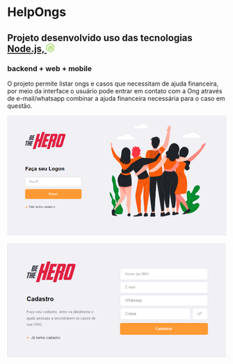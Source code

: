 <h1> HelpOngs </h1>

<h2> Projeto desenvolvido uso das tecnologias
    <a href="https://nodejs.org/en/" target="_blank" rel="noopener noreferrer">Node.js,
        <img src="/gitImages/node.png" style="max-width:100%; height:20px;" alt="Nodejs">
    </a>
</h2>

<h3> backend + web + mobile </h3>

O projeto permite listar ongs e casos que necessitam de ajuda financeira, por meio da interface o usuário pode entrar em contato com a Ong através de e-mail/whatsapp combinar a ajuda financeira necessária para o caso em questão.



![](/frontend/src/assets/loginScreen.png)


![](/frontend/src/assets/cadastroScreen.png)
